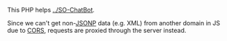 This PHP helps [../SO-ChatBot](https://github.com/dannybeckett/SO-ChatBot).

Since we can't get non-[JSONP](https://en.wikipedia.org/wiki/JSONP) data (e.g. XML) from another domain in JS due to [CORS](https://en.wikipedia.org/wiki/Cross-origin_resource_sharing), requests are proxied through the server instead.
